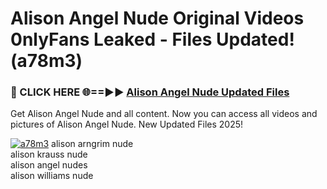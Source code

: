 # Alison Angel Nude Original Videos 0nlyFans Leaked - Files Updated! (a78m3)

<h3>🔴 CLICK HERE 🌐==►► <a href="https://tinyurl.com/5h6xmrr3" rel="nofollow">Alison Angel Nude Updated Files</a></h3>

Get Alison Angel Nude and all content. Now you can access all videos and pictures of Alison Angel Nude. New Updated Files 2025!

[![a78m3](https://i.imgur.com/KVD873Z.gif)](https://tinyurl.com/5h6xmrr3)
alison arngrim nude<br>
alison krauss nude<br>
alison angel nudes<br>
alison williams nude